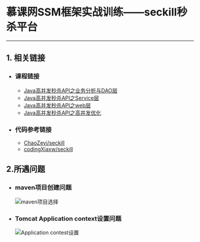 # 慕课网SSM框架实战训练——seckill秒杀平台
---

##  1. 相关链接
- ###  课程链接
    - [Java高并发秒杀API之业务分析与DAO层](https://www.imooc.com/learn/587)
    - [Java高并发秒杀API之Service层](https://www.imooc.com/learn/631)
    - [Java高并发秒杀API之web层](https://www.imooc.com/learn/630)
    - [Java高并发秒杀API之高并发优化](https://www.imooc.com/learn/632)
- ###  代码参考链接
	- [ChaoZeyi/seckill](https://github.com/ChaoZeyi/seckill)
	- [codingXiaxw/seckill](https://github.com/codingXiaxw/seckill)

##  2.所遇问题
   - ### maven项目创建问题
	 ![maven项目选择](https://github.com/NAMZseng/seckill/tree/master/readme_img/maven项目选择.png?raw=true)
  - ### Tomcat Application context设置问题
	 ![Application contest设置](https://github.com/NAMZseng/seckill/tree/master/readme_img/Application_Contest设置.png.png?raw=true)
	 

